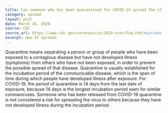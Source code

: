 ```yaml
---
title: Can someone who has been quarantined for COVID-19 spread the illness to others?
category: spread
layout: post
date: March 16, 2020
source: CDC
source_url: https://www.cdc.gov/coronavirus/2019-ncov/faq.html#spreads
excerpt: How It Spreads
---
```


Quarantine means separating a person or group of people who have been exposed to a contagious disease but have not developed 
illness (symptoms) from others who have not been exposed, in order to prevent the possible spread of that disease. Quarantine 
is usually established for the incubation period of the communicable disease, which is the span of time during which people 
have developed illness after exposure. For COVID-19, the period of quarantine is 14 days from the last date of exposure, 
because 14 days is the longest incubation period seen for similar coronaviruses. Someone who has been released from COVID-19 
quarantine is not considered a risk for spreading the virus to others because they have not developed illness during the 
incubation period.
